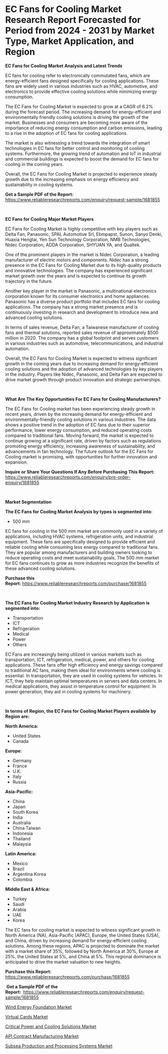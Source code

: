 <p><h1>EC Fans for Cooling Market Research Report Forecasted for Period from 2024 -  2031 by Market Type, Market Application, and Region</h1></p><p><strong>EC Fans for Cooling Market Analysis and Latest Trends</strong></p>
<p><p>EC fans for cooling refer to electronically commutated fans, which are energy-efficient fans designed specifically for cooling applications. These fans are widely used in various industries such as HVAC, automotive, and electronics to provide effective cooling solutions while minimizing energy consumption.</p><p>The EC Fans for Cooling Market is expected to grow at a CAGR of 6.2% during the forecast period. The increasing demand for energy-efficient and environmentally friendly cooling solutions is driving the growth of the market. Businesses and consumers are becoming more aware of the importance of reducing energy consumption and carbon emissions, leading to a rise in the adoption of EC fans for cooling applications.</p><p>The market is also witnessing a trend towards the integration of smart technologies in EC fans for better control and monitoring of cooling systems. Furthermore, the growing trend of automation and IoT in industrial and commercial buildings is expected to boost the demand for EC fans for cooling in the coming years.</p><p>Overall, the EC Fans for Cooling Market is projected to experience steady growth due to the increasing emphasis on energy efficiency and sustainability in cooling systems.</p></p>
<p><strong>Get a Sample PDF of the Report:&nbsp;</strong> <a href="https://www.reliableresearchreports.com/enquiry/request-sample/1681855">https://www.reliableresearchreports.com/enquiry/request-sample/1681855</a></p>
<p>&nbsp;</p>
<p><strong>EC Fans for Cooling Major Market Players</strong></p>
<p><p>EC Fans for Cooling Market is highly competitive with key players such as Delta Fan, Panasonic, SPAL Automotive Srl, Ebmpapst, Sunon, Sanyo Denki, Huaxia Hengtai, Yen Sun Technology Corporation, NMB Technologies, Nidec Corporation, ADDA Corporation, SHYUAN YA, and Qualtek.</p><p>One of the prominent players in the market is Nidec Corporation, a leading manufacturer of electric motors and components. Nidec has a strong presence in the EC Fans for Cooling Market due to its high-quality products and innovative technologies. The company has experienced significant market growth over the years and is expected to continue its growth trajectory in the future.</p><p>Another key player in the market is Panasonic, a multinational electronics corporation known for its consumer electronics and home appliances. Panasonic has a diverse product portfolio that includes EC fans for cooling applications. The company has a strong market presence and is continuously investing in research and development to introduce new and advanced cooling solutions.</p><p>In terms of sales revenue, Delta Fan, a Taiwanese manufacturer of cooling fans and thermal solutions, reported sales revenue of approximately $500 million in 2020. The company has a global footprint and serves customers in various industries such as automotive, telecommunications, and industrial automation.</p><p>Overall, the EC Fans for Cooling Market is expected to witness significant growth in the coming years due to increasing demand for energy-efficient cooling solutions and the adoption of advanced technologies by key players in the industry. Players like Nidec, Panasonic, and Delta Fan are expected to drive market growth through product innovation and strategic partnerships.</p></p>
<p>&nbsp;</p>
<p><strong>What Are The Key Opportunities For EC Fans for Cooling Manufacturers?</strong></p>
<p><p>The EC Fans for Cooling market has been experiencing steady growth in recent years, driven by the increasing demand for energy-efficient and environmentally-friendly cooling solutions in various industries. The data shows a positive trend in the adoption of EC fans due to their superior performance, lower energy consumption, and reduced operating costs compared to traditional fans. Moving forward, the market is expected to continue growing at a significant rate, driven by factors such as regulations promoting energy efficiency, increasing awareness of sustainability, and advancements in fan technology. The future outlook for the EC Fans for Cooling market is promising, with opportunities for further innovation and expansion.</p></p>
<p><strong>Inquire or Share Your Questions If Any Before Purchasing This Report:</strong> <a href="https://www.reliableresearchreports.com/enquiry/pre-order-enquiry/1681855">https://www.reliableresearchreports.com/enquiry/pre-order-enquiry/1681855</a></p>
<p>&nbsp;</p>
<p><strong>Market Segmentation</strong></p>
<p><strong>The EC Fans for Cooling Market Analysis by types is segmented into:</strong></p>
<p><ul><li>500 mm</li></ul></p>
<p><p>EC fans for cooling in the 500 mm market are commonly used in a variety of applications, including HVAC systems, refrigeration units, and industrial equipment. These fans are specifically designed to provide efficient and reliable cooling while consuming less energy compared to traditional fans. They are popular among manufacturers and building owners looking to reduce operating costs and meet sustainability goals. The 500 mm market for EC fans continues to grow as more industries recognize the benefits of these advanced cooling solutions.</p></p>
<p><strong>Purchase this Report:&nbsp;</strong><a href="https://www.reliableresearchreports.com/purchase/1681855">https://www.reliableresearchreports.com/purchase/1681855</a></p>
<p>&nbsp;</p>
<p><strong>The EC Fans for Cooling Market Industry Research by Application is segmented into:</strong></p>
<p><ul><li>Transportation</li><li>ICT</li><li>Refrigeration</li><li>Medical</li><li>Power</li><li>Others</li></ul></p>
<p><p>EC Fans are increasingly being utilized in various markets such as transportation, ICT, refrigeration, medical, power, and others for cooling applications. These fans offer high efficiency and energy savings compared to traditional AC fans, making them ideal for environments where cooling is essential. In transportation, they are used in cooling systems for vehicles. In ICT, they help maintain optimal temperatures in servers and data centers. In medical applications, they assist in temperature control for equipment. In power generation, they aid in cooling systems for machinery.</p></p>
<p>&nbsp;</p>
<p><strong>In terms of Region, the EC Fans for Cooling Market Players available by Region are:</strong></p>
<p>
    <p> <strong> North America: </strong>
        <ul>
            <li>United States</li>
            <li>Canada</li>
        </ul>
        </p> 
    <p> <strong> Europe: </strong>
        <ul>
            <li>Germany</li>
            <li>France</li>
            <li>U.K.</li>
            <li>Italy</li>
            <li>Russia</li>
        </ul>
        </p> 
    <p> <strong> Asia-Pacific: </strong>
        <ul>
            <li>China</li>
            <li>Japan</li>
            <li>South Korea</li>
            <li>India</li>
            <li>Australia</li>
            <li>China Taiwan</li>
            <li>Indonesia</li>
            <li>Thailand</li>
            <li>Malaysia</li>
        </ul>
        </p> 
    <p> <strong> Latin America: </strong>
        <ul>
            <li>Mexico</li>
            <li>Brazil</li>
            <li>Argentina Korea</li>
            <li>Colombia</li>
        </ul>
        </p> 
    <p> <strong> Middle East & Africa: </strong>
        <ul>
            <li>Turkey</li>
            <li>Saudi</li>
            <li>Arabia</li>
            <li>UAE</li>
            <li>Korea</li>
        </ul>
    </p>
    </p>
<p><p>The EC fans for cooling market is expected to witness significant growth in North America (NA), Asia-Pacific (APAC), Europe, the United States (USA), and China, driven by increasing demand for energy-efficient cooling solutions. Among these regions, APAC is projected to dominate the market with a market share of 35%, followed by North America at 30%, Europe at 25%, the United States at 5%, and China at 5%. This regional dominance is anticipated to drive the market valuation to new heights.</p></p>
<p><strong>Purchase this Report: </strong><a href="https://www.reliableresearchreports.com/purchase/1681855">https://www.reliableresearchreports.com/purchase/1681855</a></p>
<p>&nbsp;<strong>Get a Sample PDF of the Report:&nbsp;&nbsp;</strong><a href="https://www.reliableresearchreports.com/enquiry/request-sample/1681855">https://www.reliableresearchreports.com/enquiry/request-sample/1681855</a></p>
<p><strong></strong></p>
<p><p><a href="https://medium.com/@liamblick633/wind-energy-foundation-market-size-market-outlook-and-market-forecast-2024-to-2031-a8e162eca7dc">Wind Energy Foundation Market</a></p><p><a href="https://medium.com/@liamblick633/virtual-cards-market-research-report-its-history-and-forecast-2024-to-2031-ce949df38044">Virtual Cards Market</a></p><p><a href="https://medium.com/@liamblick633/critical-power-and-cooling-solutions-market-insights-into-market-cagr-market-trends-and-growth-85c9c1974c81">Critical Power and Cooling Solutions Market</a></p><p><a href="https://medium.com/@liamblick633/api-contract-manufacturing-market-size-reveals-the-best-marketing-channels-in-global-industry-b5d24733ee72">API Contract Manufacturing Market</a></p><p><a href="https://medium.com/@liamblick633/subsea-production-and-processing-systems-market-the-key-to-successful-business-strategy-forecast-0199c2d95e90">Subsea Production and Processing Systems Market</a></p></p>